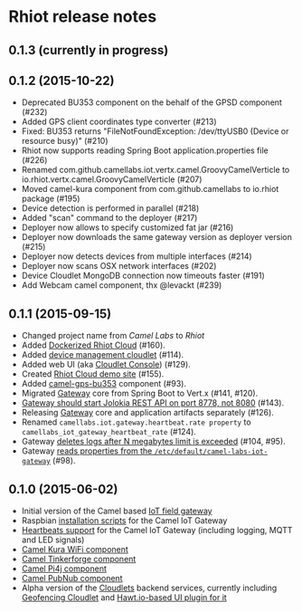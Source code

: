 # Rhiot release notes

## 0.1.3 (currently in progress)

## 0.1.2  (2015-10-22)

- Deprecated BU353 component on the behalf of the GPSD component (#232)
- Added GPS client coordinates type converter (#213)
- Fixed: BU353 returns "FileNotFoundException: /dev/ttyUSB0 (Device or resource busy)" (#210)
- Rhiot now supports reading Spring Boot application.properties file (#226)
- Renamed com.github.camellabs.iot.vertx.camel.GroovyCamelVerticle to io.rhiot.vertx.camel.GroovyCamelVerticle (#207)
- Moved camel-kura component from com.github.camellabs to io.rhiot package (#195)
- Device detection is performed in parallel (#218)
- Added "scan" command to the deployer (#217)
- Deployer now allows to specify customized fat jar (#216)
- Deployer now downloads the same gateway version as deployer version (#215)
- Deployer now detects devices from multiple interfaces (#214)
- Deployer now scans OSX network interfaces (#202)
- Device Cloudlet MongoDB connection now timeouts faster (#191)
- Add Webcam camel component, thx @levackt (#239)


## 0.1.1  (2015-09-15)

- Changed project name from *Camel Labs* to *Rhiot*
- Added [Dockerized Rhiot Cloud](https://github.com/rhiot/rhiot/blob/master/docs/readme.md#dockerized-rhiot-cloud) (#160).
- Added [device management cloudlet](https://github.com/rhiot/rhiot/blob/master/docs/readme.md#device-management-cloudlet) (#114).
- Added web UI (aka [Cloudlet Console](https://github.com/rhiot/rhiot/blob/master/docs/readme.md#device-management-web-ui)) (#129).
- Created [Rhiot Cloud demo site](http://rhiot.net) (#155).
- Added [camel-gps-bu353](https://github.com/rhiot/rhiot/blob/master/docs/readme.md#camel-gps-bu353-component) component (#93).
- Migrated [Gateway](https://github.com/rhiot/rhiot/blob/master/docs/readme.md#camel-iot-gateway) core from Spring Boot to Vert.x (#141, #120).
- [Gateway should start Jolokia REST API on port 8778, not 8080](https://github.com/rhiot/rhiot/blob/master/docs/readme.md#monitoring-gateway-with-jolokia) (#143).
- Releasing [Gateway](https://github.com/rhiot/rhiot/blob/master/docs/readme.md#camel-iot-gateway) core and application artifacts separately (#126).
- Renamed `camellabs.iot.gateway.heartbeat.rate property` to `camellabs_iot_gateway_heartbeat_rate` (#124).
- Gateway [deletes logs after N megabytes limit is exceeded](https://github.com/rhiot/rhiot/blob/master/docs/readme.md#gateway-logger-configuration) (#104, #95).
- Gateway [reads properties from the `/etc/default/camel-labs-iot-gateway`](https://github.com/rhiot/rhiot/blob/master/docs/readme.md#configuration-of-the-gateway) (#98).

## 0.1.0  (2015-06-02)

- Initial version of the Camel based [IoT field gateway](https://github.com/rhiot/rhiot/tree/master/iot#camel-iot-gateway)
- Raspbian [installation scripts](https://github.com/rhiot/rhiot/tree/master/iot#installing-gateway-on-the-raspbian) for the Camel IoT Gateway
- [Heartbeats support](https://github.com/rhiot/rhiot/tree/master/iot#device-heartbeats) for the Camel IoT Gateway (including logging, MQTT and LED signals)
- [Camel Kura WiFi component](https://github.com/rhiot/rhiot/tree/master/iot#camel-kura-wifi-component)
- [Camel Tinkerforge component](https://github.com/rhiot/rhiot/tree/master/iot#camel-tinkerforge-component)
- [Camel Pi4j component](https://github.com/rhiot/rhiot/tree/master/iot#camel-pi4j-component)
- [Camel PubNub component](https://github.com/rhiot/rhiot/tree/master/iot#camel-pubnub-component)
- Alpha version of the [Cloudlets](https://github.com/rhiot/rhiot/tree/master/iot#cloudlets) backend services, currently including [Geofencing Cloudlet](https://github.com/rhiot/rhiot/tree/master/iot/cloudlet/geofencing) and [Hawt.io-based UI plugin for it](https://github.com/rhiot/rhiot/tree/master/iot/cloudlet/geofencing)
